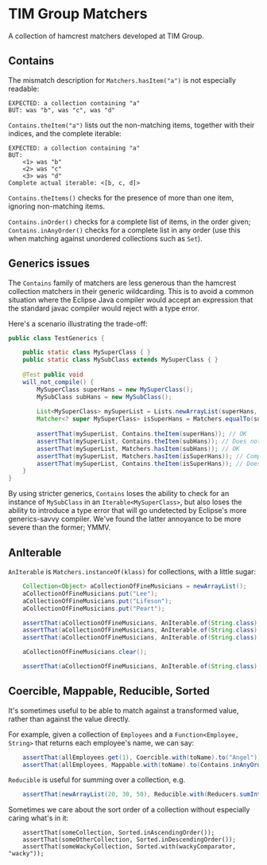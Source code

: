 TIM Group Matchers
==================

A collection of hamcrest matchers developed at TIM Group.

Contains
--------

The mismatch description for <code>Matchers.hasItem("a")</code> is not especially readable:

    EXPECTED: a collection containing "a"
    BUT: was "b", was "c", was "d"

<code>Contains.theItem("a")</code> lists out the non-matching items, together with their indices, and the complete iterable:

    EXPECTED: a collection containing "a"
    BUT:
        <1> was "b"
        <2> was "c"
        <3> was "d"
    Complete actual iterable: <[b, c, d]>

<code>Contains.theItems()</code> checks for the presence of more than one item, ignoring non-matching items.

<code>Contains.inOrder()</code> checks for a complete list of items, in the order given; <code>Contains.inAnyOrder()</code> checks for a complete list in any order (use this when matching against unordered collections such as <code>Set</code>).

Generics issues
---------------

The <code>Contains</code> family of matchers are less generous than the hamcrest collection matchers in their generic wildcarding. This is to avoid a common situation where the Eclipse Java compiler would accept an expression that the standard javac compiler would reject with a type error.

Here's a scenario illustrating the trade-off:

```java
public class TestGenerics {

    public static class MySuperClass { }
    public static class MySubClass extends MySuperClass { }
    
    @Test public void
    will_not_compile() {
        MySuperClass superHans = new MySuperClass();
        MySubClass subHans = new MySubClass();
        
        List<MySuperClass> mySuperList = Lists.newArrayList(superHans, subHans);
        Matcher<? super MySuperClass> isSuperHans = Matchers.equalTo(superHans);
        
        assertThat(mySuperList, Contains.theItem(superHans)); // OK
        assertThat(mySuperList, Contains.theItem(subHans)); // Does not compile
        assertThat(mySuperList, Matchers.hasItem(subHans)); // OK
        assertThat(mySuperList, Matchers.hasItem(isSuperHans)); // Compiles in Eclipse, but not javac
        assertThat(mySuperList, Contains.theItem(isSuperHans)); // Does not compile
    }
}
```

By using stricter generics, <code>Contains</code> loses the ability to check for an instance of <code>MySubClass</code> in an <code>Iterable&lt;MySuperClass&gt;</code>, but also loses the ability to introduce a type error that will go undetected by Eclipse's more generics-savvy compiler. We've found the latter annoyance to be more severe than the former; YMMV.

AnIterable
----------

<code>AnIterable</code> is <code>Matchers.instanceOf(klass)</code> for collections, with a little sugar:

```java
    Collection<Object> aCollectionOfFineMusicians = newArrayList();
    aCollectionOfFineMusicians.put("Lee");
    aCollectionOfFineMusicians.put("Lifeson");
    aCollectionOfFineMusicians.put("Peart");

    assertThat(aCollectionOfFineMusicians, AnIterable.of(String.class).which(Contains.inAnyOrder("Peart", "Lee", "Lifeson")));
    assertThat(aCollectionOfFineMusicians, AnIterable.of(String.class).inAscendingOrder());
    assertThat(aCollectionOfFineMusicians, AnIterable.of(String.class).withoutDuplicates());

    aCollectionOfFineMusicians.clear();

    assertThat(aCollectionOfFineMusicians, AnIterable.of(String.class).withoutContents());
```

Coercible, Mappable, Reducible, Sorted
--------------------------------------

It's sometimes useful to be able to match against a transformed value, rather than against the value directly.

For example, given a collection of <code>Employees</code> and a <code>Function&lt;Employee, String&gt;</code> that returns each employee's name, we can say:

```java
    assertThat(allEmployees.get(1), Coercible.with(toName).to("Angel"));
    assertThat(allEmployees, Mappable.with(toName).to(Contains.inAnyOrder("Cordelia", "Wesley", "Charles", "Angel")));
```

<code>Reducible</code> is useful for summing over a collection, e.g.

```java
    assertThat(newArrayList(20, 30, 50), Reducible.with(Reducers.sumIntegers).to(100));
```

Sometimes we care about the sort order of a collection without especially caring what's in it:

```
    assertThat(someCollection, Sorted.inAscendingOrder());
    assertThat(someOtherCollection, Sorted.inDescendingOrder());
    assertThat(someWackyCollection, Sorted.with(wackyComparator, "wacky"));
```
